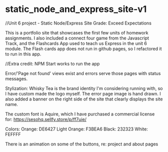 # static_node_and_express_site-v1
//Unit 6 project - Static Node/Express Site
Grade: Exceed Expectations

This is a portfolio site that showcases the first few units of homework assignments. I also included a connect four game from the Javascript Track, and the Flashcards
App used to teach us Express in the unit 6 module. The Flash cards app does not run in github pages, so I refactored it to run in this app.


//Extra credit:
NPM Start works to run the app

Error/'Page not found' views exist and errors serve those pages with status messages. 

Stylization:
Whisky Tea is the brand identity I'm considering running with, so I have custom made the logo myself. The error page image is hand drawn. 
I also added a banner on the right side of the site that clearly displays the site name. 

The custom font is Aquire, which I have purchased a commercial license for: https://sesohq.sellfy.store/p/ff7uie/

Colors:
Orange: DE6427
Light Orange: F3BEA6
Black: 232323
White: FEFFFF

There is an animation on some of the buttons, re: project and about pages
